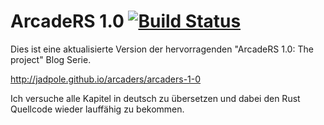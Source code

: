 # ArcadeRS 1.0 [![Build Status](https://travis-ci.org/zzeroo/ArcadeRS-1.0.svg?branch=master)](https://travis-ci.org/zzeroo/ArcadeRS-1.0)

Dies ist eine aktualisierte Version der hervorragenden "ArcadeRS 1.0: The project" Blog Serie.

http://jadpole.github.io/arcaders/arcaders-1-0

Ich versuche alle Kapitel in deutsch zu übersetzen und dabei den Rust Quellcode wieder lauffähig zu bekommen.


[1]: http://jadpole.github.io/arcaders/arcaders-1-0
